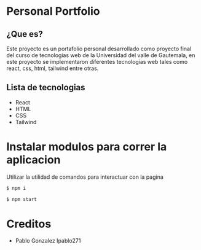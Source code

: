 # Personal Portfolio

## ¿Que es?

Este proyecto es un portafolio personal desarrollado como proyecto final
del curso de tecnologias web de la Universidad del valle de Gautemala, en
este proyecto se implementaron diferentes tecnologias web tales como react,
css, html, tailwind entre otras.

## Lista de tecnologias

- React
- HTML
- CSS
- Tailwind

# Instalar modulos para correr la aplicacion

Utilizar la utilidad de comandos para interactuar con la 
pagina 

```bash
$ npm i
```
```bash
$ npm start
```
# Creditos
- Pablo Gonzalez Ipablo271